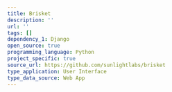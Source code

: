 ```yaml
---
title: Brisket
description: ''
url: ''
tags: []
dependency_1: Django
open_source: true
programming_language: Python
project_specific: true
source_url: https://github.com/sunlightlabs/brisket
type_application: User Interface
type_data_source: Web App
---
```

